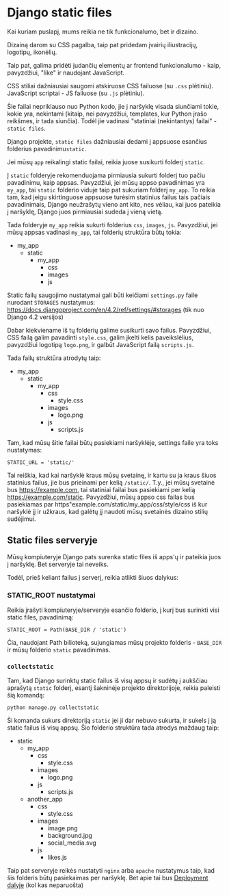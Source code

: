 # Django static files

Kai kuriam puslapį, mums reikia ne tik funkcionalumo, bet ir dizaino. 

Dizainą darom su CSS pagalba, taip pat pridedam įvairių iliustracijų, logotipų, ikonėlių. 

Taip pat, galima pridėti judančių elementų ar frontend funkcionalumo - kaip, pavyzdžiui, "like" ir naudojant JavaScript.

CSS stiliai dažniausiai saugomi atskiruose CSS failuose (su `.css` plėtiniu). JavaScript scriptai - JS failuose (su `.js` plėtiniu). 

Šie failai nepriklauso nuo Python kodo, jie į naršyklę visada siunčiami tokie, kokie yra, nekintami (kitaip, nei pavyzdžiui, templates, kur Python įrašo reikšmes, ir tada siunčia). Todėl jie vadinasi "statiniai (nekintantys) failai" - `static files`.

Django projekte, `static files` dažniausiai dedami į appsuose esančius folderius pavadinimu`static`. 

Jei mūsų `app` reikalingi static failai, reikia juose susikurti folderį `static`. 


Į `static` folderyje rekomenduojama pirmiausia sukurti folderį tuo pačiu pavadinimu, kaip appsas. Pavyzdžiui, jei mūsų appso pavadinimas yra `my_app`, tai `static` folderio viduje taip pat sukuriam folderį `my_app`. To reikia tam, kad jeigu skirtinguose appsuose turėsim statinius failus tais pačiais pavadinimais, Django neužrašytų vieno ant kito, nes vėliau, kai juos pateikia į naršyklę, Django juos pirmiausiai sudeda į vieną vietą. 

Tada folderyje `my_app` reikia sukurti folderius `css`, `images`, `js`. Pavyzdžiui, jei mūsų appsas vadinasi `my_app`, tai folderių struktūra būtų tokia:

- my_app
  - static
    - my_app
      - css
      - images
      - js

Static failų saugojimo nustatymai gali būti keičiami `settings.py` faile nurodant `STORAGES` nustatymus: https://docs.djangoproject.com/en/4.2/ref/settings/#storages (tik nuo Django 4.2 versijos)

Dabar kiekviename iš tų folderių galime susikurti savo failus. Pavyzdžiui, CSS failą galim pavadinti `style.css`, galim įkelti kelis paveikslėlius, pavyzdžiui logotipą `logo.png`, ir galbūt JavaScript failą `scripts.js`.

Tada failų struktūra atrodytų taip:

- my_app
  - static
    - my_app
      - css
        - style.css
      - images
        - logo.png
      - js
        - scripts.js


Tam, kad mūsų šitie failai būtų pasiekiami naršyklėje, settings faile yra toks nustatymas:

`STATIC_URL = 'static/'`

Tai reiškia, kad kai naršyklė kraus mūsų svetainę, ir kartu su ja kraus šiuos statinius failus, jie bus prieinami per kelią `/static/`. T.y., jei mūsų svetainė bus https://example.com, tai statiniai failai bus pasiekiami per kelią https://example.com/static. Pavyzdžiui, mūsų appso css failas bus pasiekiamas par https"example.com/static/my_app/css/style/css iš kur naršyklė jį ir užkraus, kad galėtų jį naudoti mūsų svetainės dizaino stilių sudėjimui.

## Static files serveryje

Mūsų kompiuteryje Django pats surenka static files iš apps'ų ir pateikia juos į naršyklę. Bet serveryje tai neveiks. 

Todėl, prieš keliant failus į serverį, reikia atlikti šiuos dalykus:

### STATIC_ROOT nustatymai

Reikia įrašyti kompiuteryje/serveryje esančio folderio, į kurį bus surinkti visi static files, pavadinimą:

`STATIC_ROOT = Path(BASE_DIR / 'static')`

Čia, naudojant Path bilioteką, sujungiamas mūsų projekto folderis - `BASE_DIR` ir mūsų folderio `static` pavadinimas.

### `collectstatic`

Tam, kad Django surinktų static failus iš visų appsų ir sudėtų į aukščiau aprašytą `static` folderį, esantį šakninėje projekto direktorijoje, reikia paleisti šią komandą:

`python manage.py collectstatic`

Ši komanda sukurs direktoriją `static` jei ji dar nebuvo sukurta, ir sukels į ją static failus iš visų appsų. Šio folderio struktūra tada atrodys maždaug taip:

- static
  - my_app
    - css
      - style.css
    - images
      - logo.png
    - js 
      - scripts.js
  - another_app
    - css
      - style.css
    - images
      - image.png
      - background.jpg
      - social_media.svg
    - js
      - likes.js

Taip pat serveryje reikės nustatyti `nginx` arba `apache` nustatymus taip, kad šis folderis būtų pasiekaimas per naršyklę. Bet apie tai bus [Deployment dalyje](https://github.com/karina-klinkeviciute/python_mokymu_medziaga/blob/main/Deployinimas.md) (kol kas neparuošta)

